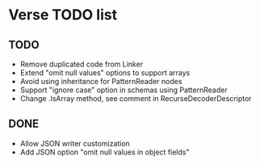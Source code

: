Verse TODO list
===============

TODO
----

- Remove duplicated code from Linker
- Extend "omit null values" options to support arrays
- Avoid using inheritance for PatternReader nodes
- Support "ignore case" option in schemas using PatternReader
- Change .IsArray method, see comment in RecurseDecoderDescriptor

DONE
----

- Allow JSON writer customization
- Add JSON option "omit null values in object fields"
